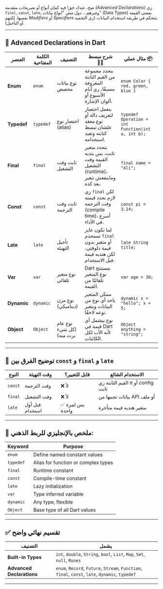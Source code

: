صح، عندك حق! فيه كمان أنواع أو *تصريحات متقدمة (Advanced Declarations)* زي `final`, `const`, `late`, وغيرهم… دول مش "أنواع بيانات" (Data Types) بمعنى القيمة نفسها، لكنهم *Modifiers* أو *Specifiers* بتتحكم في طريقة استخدام البيانات (زي التجميد أو التأجيل).


---

## 🔸 Advanced Declarations in Dart
| العنصر      | الكلمة المفتاحية | التصنيف                  | شرح مبسط  🙋‍♂️                                                                | مثال عملي 📦                                      |
| ----------- | ---------------- | ------------------------ | ------------------------------------------------------------------------------------- | ------------------------------------------------- |
| **Enum**    | `enum`           | نوع بيانات مخصص          | بنحدد مجموعة من القيم الثابتة المعروفة مسبقًا، زي أيام الأسبوع أو ألوان الإشارة.      | `enum Color { red, green, blue }`                 |
| **Typedef** | `typedef`        | اختصار نوع (alias)       | بتعمل اختصار لتعريف دالة أو نوع معقد علشان تبسط كتابته وتعيد استخدامه.                | `typedef Operation = int Function(int a, int b);` |
| **Final**   | `final`          | ثابت وقت التشغيل         | بتحدد متغير ثابت، بس بتديه القيمة وقت التشغيل (runtime)، وماينفعش تتغير بعد كده.      | `final name = "Ali";`                             |
| **Const**   | `const`          | ثابت وقت الترجمة         | زي `final` لكن لازم تحدد قيمته وقت الترجمة (compile time)، أسرع في الأداء.            | `const pi = 3.14;`                                |
| **Late**    | `late`           | تأجيل التهيئة            | لما تكون عايز تستخدم `final` أو متغير بدون قيمة دلوقتي، لكن هتديه قيمة قبل الاستخدام. | `late String title;`                              |
| **Var**     | `var`            | نوع متغير تلقائي         | Dart بتستنتج نوع المتغير تلقائيًا من القيمة.                                          | `var age = 30;`                                   |
| **Dynamic** | `dynamic`        | نوع مرن (ديناميكي)       | ممكن المتغير ياخد أي نوع من البيانات ويتغير نوعه لاحقًا.                              | `dynamic x = "hello"; x = 5;`                     |
| **Object**  | `Object`         | نوع عام (كل شيء يرث منه) | نوع بيشمل أي قيمة في Dart لأنه الأب لكل الكائنات.                                     | `Object anything = "string";`                     |

---

## 📌 توضيح الفرق بين `const` و `final` و `late`

| النوع   | وقت التهيئة     | قابل للتغيير؟   | الاستخدام الشائع                  |
| ------- | --------------- | --------------- | --------------------------------- |
| `const` | وقت الترجمة     | ❌ لأ            | القيم الثابتة زي π أو config ثابت |
| `final` | وقت التشغيل     | ❌ لأ            | بيانات تجيبها من API أو ملف       |
| `late`  | قبل أول استخدام | ✅ بس لمرة واحدة | متغير هتديه قيمة متأخرة           |

---

## 🎯 ملخص بالإنجليزي للربط الذهني:

| Keyword   | Purpose                             |
| --------- | ----------------------------------- |
| `enum`    | Define named constant values        |
| `typedef` | Alias for function or complex types |
| `final`   | Runtime constant                    |
| `const`   | Compile-time constant               |
| `late`    | Lazy initialization                 |
| `var`     | Type inferred variable              |
| `dynamic` | Any type, flexible                  |
| `Object`  | Base type of all Dart values        |

---


## ✅ تقسيم نهائي واضح

| التصنيف                   | يشمل                                                                                             |
| ------------------------- | ------------------------------------------------------------------------------------------------ |
| **Built-in Types**        | `int`, `double`, `String`, `bool`, `List`, `Map`, `Set`, `null`, `Runes`                         |
| **Advanced Declarations** | `enum`, `Record`, `Future`, `Stream`, `Function`, `final`, `const`, `late`, `dynamic`, `typedef` |

---

